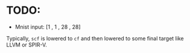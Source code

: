
# TODO:


- Mnist input: [1 , 1 , 28 , 28]

Typically, `scf` is lowered to `cf` and then lowered to some final target like LLVM or SPIR-V.